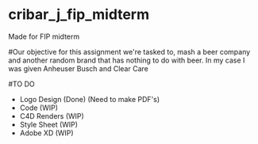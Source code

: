 # cribar_j_fip_midterm
Made for FIP midterm

#Our objective
for this assignment we're tasked to, mash a beer company and another random brand that has nothing to do with beer.
In my case I was given Anheuser Busch and Clear Care

#TO DO
- Logo Design (Done) (Need to make PDF's)
- Code (WIP)
- C4D Renders (WIP)
- Style Sheet (WIP)
- Adobe XD (WIP)